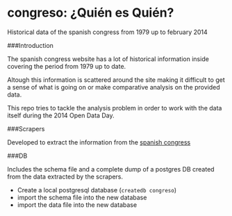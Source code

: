 congreso: ¿Quién es Quién?
==========================

Historical data of the spanish congress from 1979 up to february 2014

###Introduction

The spanish congress website has a lot of historical information inside covering the period from 1979 up to date.

Altough this information is scattered around the site making it difficult to get a sense of what is going on or make comparative analysis on the provided data.

This repo tries to tackle the analysis problem in order to work with the data itself during the 2014 Open Data Day.

###Scrapers

Developed to extract the information from the [spanish congress][1]

[1]: http://www.congreso.es 

###DB

Includes the schema file and a complete dump of a postgres DB created from the data extracted by the scrapers.

* Create a local postgresql database (`createdb congreso`)
* import the schema file into the new database
* import the data file into the new database




